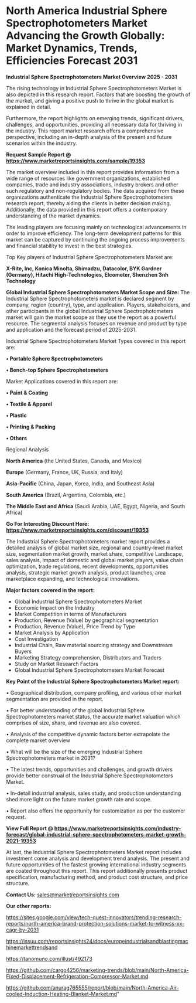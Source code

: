 # North America Industrial Sphere Spectrophotometers Market Advancing the Growth Globally: Market Dynamics, Trends, Efficiencies Forecast 2031

<Strong> Industrial Sphere Spectrophotometers Market Overview 2025 - 2031</strong>

The rising technology in Industrial Sphere Spectrophotometers Market is also depicted in this research report. Factors that are boosting the growth of the market, and giving a positive push to thrive in the global market is explained in detail.

Furthermore, the report highlights on emerging trends, significant drivers, challenges, and opportunities, providing all necessary data for thriving in the industry. This report market research offers a comprehensive perspective, including an in-depth analysis of the present and future scenarios within the industry.

<strong>Request Sample Report @ <a href=https://www.marketreportsinsights.com/sample/19353>https://www.marketreportsinsights.com/sample/19353</a></strong>

The market overview included in this report provides information from a wide range of resources like government organizations, established companies, trade and industry associations, industry brokers and other such regulatory and non-regulatory bodies. The data acquired from these organizations authenticate the Industrial Sphere Spectrophotometers research report, thereby aiding the clients in better decision making. Additionally, the data provided in this report offers a contemporary understanding of the market dynamics.

The leading players are focusing mainly on technological advancements in order to improve efficiency. The long-term development patterns for this market can be captured by continuing the ongoing process improvements and financial stability to invest in the best strategies.

Top Key players of Industrial Sphere Spectrophotometers Market are:

<strong>X-Rite, Inc, Konica Minolta, Shimadzu, Datacolor, BYK Gardner (Germany), Hitachi High-Technologies, Elcometer, Shenzhen 3nh Technology</strong>

<strong><b>Global Industrial Sphere Spectrophotometers Market Scope and Size:</b></strong>
The Industrial Sphere Spectrophotometers market is declared segment by company, region (country), type, and application. Players, stakeholders, and other participants in the global Industrial Sphere Spectrophotometers market will gain the market scope as they use the report as a powerful resource. The segmental analysis focuses on revenue and product by type and application and the forecast period of 2025-2031.

Industrial Sphere Spectrophotometers Market Types covered in this report are:

<strong>• Portable Sphere Spectrophotometers

• Bench-top Sphere Spectrophotometers</strong>

Market Applications covered in this report are:

<strong>• Paint & Coating

• Textile & Apparel

• Plastic

• Printing & Packing

• Others</strong> 

Regional Analysis

<strong>North America</strong> (the United States, Canada, and Mexico)

<strong>Europe</strong> (Germany, France, UK, Russia, and Italy)

<strong>Asia-Pacific</strong> (China, Japan, Korea, India, and Southeast Asia)

<strong>South America</strong> (Brazil, Argentina, Colombia, etc.)

<strong>The Middle East and Africa</strong> (Saudi Arabia, UAE, Egypt, Nigeria, and South Africa)

<strong>Go For Interesting Discount Here: <a href=https://www.marketreportsinsights.com/discount/19353>https://www.marketreportsinsights.com/discount/19353</a></strong>

The Industrial Sphere Spectrophotometers market report provides a detailed analysis of global market size, regional and country-level market size, segmentation market growth, market share, competitive Landscape, sales analysis, impact of domestic and global market players, value chain optimization, trade regulations, recent developments, opportunities analysis, strategic market growth analysis, product launches, area marketplace expanding, and technological innovations.

<strong><b>Major factors covered in the report:</b></strong>
<ul>
  <li>Global Industrial Sphere Spectrophotometers Market </li>
  <li>Economic Impact on the Industry</li>
  <li>Market Competition in terms of Manufacturers</li>
  <li>Production, Revenue (Value) by geographical segmentation</li>
  <li>Production, Revenue (Value), Price Trend by Type</li>
  <li>Market Analysis by Application</li>
  <li>Cost Investigation</li>
  <li>Industrial Chain, Raw material sourcing strategy and Downstream Buyers</li>
  <li>Marketing Strategy comprehension, Distributors and Traders</li>
  <li>Study on Market Research Factors</li>
  <li>Global Industrial Sphere Spectrophotometers Market Forecast</li>
</ul>

<strong><b>Key Point of the Industrial Sphere Spectrophotometers Market report:</b></strong>

• Geographical distribution, company profiling, and various other market segmentation are provided in the report.

• For better understanding of the global Industrial Sphere Spectrophotometers market status, the accurate market valuation which comprises of size, share, and revenue are also covered.

• Analysis of the competitive dynamic factors better extrapolate the complete market overview

• What will be the size of the emerging Industrial Sphere Spectrophotometers market in 2031?

• The latest trends, opportunities and challenges, and growth drivers provide better construal of the Industrial Sphere Spectrophotometers Market.

• In-detail industrial analysis, sales study, and production understanding shed more light on the future market growth rate and scope.

• Report also offers the opportunity for customization as per the customer request.

<strong><b>View Full Report @ <a href=https://www.marketreportsinsights.com/industry-forecast/global-industrial-sphere-spectrophotometers-market-growth-2021-19353>https://www.marketreportsinsights.com/industry-forecast/global-industrial-sphere-spectrophotometers-market-growth-2021-19353</a></b></strong>


At last, the Industrial Sphere Spectrophotometers Market report includes investment come analysis and development trend analysis. The present and future opportunities of the fastest growing international industry segments are coated throughout this report. This report additionally presents product specification, manufacturing method, and product cost structure, and price structure.

<strong>Contact Us:</strong>
sales@marketreportsinsights.com

<strong>Our other reports:</strong>

<a href=https://sites.google.com/view/tech-quest-innovators/trending-research-reports/north-america-brand-protection-solutions-market-to-witness-xx-cagr-by-2031>https://sites.google.com/view/tech-quest-innovators/trending-research-reports/north-america-brand-protection-solutions-market-to-witness-xx-cagr-by-2031</a>

<a href=https://issuu.com/reportsinsights24/docs/europeindustrialsandblastingmachinemarkettrendsand>https://issuu.com/reportsinsights24/docs/europeindustrialsandblastingmachinemarkettrendsand</a>

<a href=https://tanomuno.com/illust/492173>https://tanomuno.com/illust/492173</a>

<a href=https://github.com/cargo4256/marketing-trends/blob/main/North-America-Fixed-Displacement-Refrigeration-Compressor-Market.md>https://github.com/cargo4256/marketing-trends/blob/main/North-America-Fixed-Displacement-Refrigeration-Compressor-Market.md</a>

<a href=https://github.com/anurag765555/report/blob/main/North-America-Air-cooled-Induction-Heating-Blanket-Market.md>https://github.com/anurag765555/report/blob/main/North-America-Air-cooled-Induction-Heating-Blanket-Market.md</a>"
